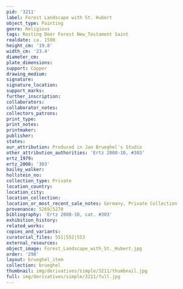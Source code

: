 ```yaml
---
pid: '3211'
label: Forest Landscape with St. Hubert
object_type: Painting
genre: Religious
tags: Resting Deer Forest New_Testament Saint
realdate: ca. 1590
height_cm: '19.8'
width_cm: '23.4'
diameter_cm: 
plate_dimensions: 
support: Copper
drawing_medium: 
signature: 
signature_location: 
support_marks: 
further_inscription: 
collaborators: 
collaborator_notes: 
collectors_patrons: 
print_type: 
print_notes: 
printmaker: 
publisher: 
states: 
our_attribution: Produced in Jan Brueghel's Studio
other_attribution_authorities: 'Ertz 2008-10, #303'
ertz_1979: 
ertz_2008: '303'
bailey_walker: 
hollstein_no: 
collection_type: Private
location_country: 
location_city: 
location_collection: 
location_or_most_recent_sale_notes: Germany, Private Collection
provenance: 5269|5270
bibliography: 'Ertz 2008-10, cat. #303'
exhibition_history: 
related_works: 
copies_and_variants: 
curatorial_files: 551|552|553
external_resources: 
object_image: Forest_Landscape_with_St._Hubert.jpg
order: '298'
layout: brueghel_item
collection: brueghel
thumbnail: img/derivatives/simple/3211/thumbnail.jpg
full: img/derivatives/simple/3211/full.jpg
---
```

